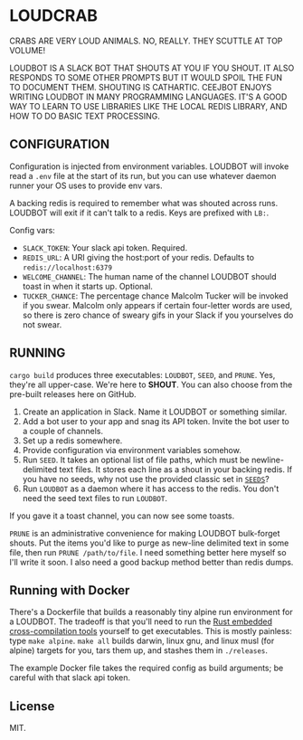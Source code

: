 # LOUDCRAB

CRABS ARE VERY LOUD ANIMALS. NO, REALLY. THEY SCUTTLE AT TOP VOLUME!

LOUDBOT IS A SLACK BOT THAT SHOUTS AT YOU IF YOU SHOUT. IT ALSO RESPONDS TO SOME OTHER PROMPTS BUT IT WOULD SPOIL THE FUN TO DOCUMENT THEM. SHOUTING IS CATHARTIC. CEEJBOT ENJOYS WRITING LOUDBOT IN MANY PROGRAMMING LANGUAGES. IT'S A GOOD WAY TO LEARN TO USE LIBRARIES LIKE THE LOCAL REDIS LIBRARY, AND HOW TO DO BASIC TEXT PROCESSING.

## CONFIGURATION

Configuration is injected from environment variables. LOUDBOT will invoke read a `.env` file at the start of its run, but you can use whatever daemon runner your OS uses to provide env vars.

A backing redis is required to remember what was shouted across runs. LOUDBOT will exit if it can't talk to a redis. Keys are prefixed with `LB:`.

Config vars:

- `SLACK_TOKEN`: Your slack api token. Required.
- `REDIS_URL`: A URI giving the host:port of your redis. Defaults to `redis://localhost:6379`
- `WELCOME_CHANNEL`: The human name of the channel LOUDBOT should toast in when it starts up. Optional.
- `TUCKER_CHANCE`: The percentage chance Malcolm Tucker will be invoked if you swear. Malcolm only appears if certain four-letter words are used, so there is zero chance of sweary gifs in your Slack if you yourselves do not swear.

## RUNNING

`cargo build` produces three executables: `LOUDBOT`, `SEED`, and `PRUNE`. Yes, they're all upper-case. We're here to __SHOUT__. You can also choose from the pre-built releases here on GitHub.

1. Create an application in Slack. Name it LOUDBOT or something similar.
2. Add a bot user to your app and snag its API token. Invite the bot user to a couple of channels.
3. Set up a redis somewhere.
4. Provide configuration via environment variables somehow.
5. Run `SEED`. It takes an optional list of file paths, which must be newline-delimited text files. It stores each line as a shout in your backing redis. If you have no seeds, why not use the provided classic set in [`SEEDS`](https://github.com/ceejbot/LOUDCRAB/blob/latest/SEEDS)?
6. Run `LOUDBOT` as a daemon where it has access to the redis. You don't need the seed text files to run `LOUDBOT`.

If you gave it a toast channel, you can now see some toasts.

`PRUNE` is an administrative convenience for making LOUDBOT bulk-forget shouts. Put the items you'd like to purge as new-line delimited text in some file, then run `PRUNE /path/to/file`. I need something better here myself so I'll write it soon. I also need a good backup method better than redis dumps.

## Running with Docker

There's a Dockerfile that builds a reasonably tiny alpine run environment for a LOUDBOT. The tradeoff is that you'll need to run the [Rust embedded cross-compilation tools](https://github.com/rust-embedded/cross) yourself to get executables. This is mostly painless: type `make alpine`. `make all` builds darwin, linux gnu, and linux musl (for alpine) targets for you, tars them up, and stashes them in `./releases`.

The example Docker file takes the required config as build arguments; be careful with that slack api token.

## License

MIT.
